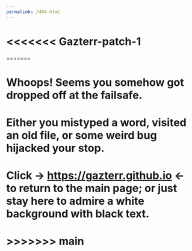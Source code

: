 ```yaml
---
permalink: /404.html
---
```


# <<<<<<< Gazterr-patch-1
=======
# Whoops! Seems you somehow got dropped off at the failsafe.
# Either you mistyped a word, visited an old file, or some weird bug hijacked your stop.
# Click -> https://gazterr.github.io <- to return to the main page; or just stay here to admire a white background with black text.
# >>>>>>> main